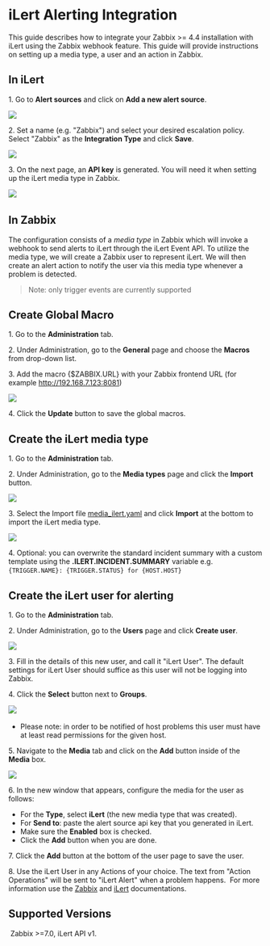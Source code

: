 # iLert Alerting Integration


This guide describes how to integrate your Zabbix >= 4.4 installation with iLert using the Zabbix webhook feature.
This guide will provide instructions on setting up a media type, a user and an action in Zabbix.
​

## In iLert


1\. Go to **Alert sources** and click on **Add a new alert source**.

[![](images/tn_1.png?raw=true)](images/1.png)

2\. Set a name (e.g. "Zabbix") and select your desired escalation policy. Select "Zabbix" as the **Integration Type** and click **Save**.

[![](images/tn_2.png?raw=true)](images/2.png)

3\. On the next page, an **API key** is generated. You will need it when setting up the iLert media type in Zabbix.

[![](images/tn_3.png?raw=true)](images/3.png)
​

## In Zabbix


The configuration consists of a _media type_ in Zabbix which will invoke a webhook to send alerts to iLert through the iLert Event API.
To utilize the media type, we will create a Zabbix user to represent iLert. We will then create an alert action to notify the user via this media type whenever a problem is detected.

> Note: only trigger events are currently supported
​

## Create Global Macro


1\. Go to the **Administration** tab.

2\. Under Administration, go to the **General** page and choose the **Macros** from drop-down list.

3\. Add the macro {\$ZABBIX.URL} with your Zabbix frontend URL (for example http://192.168.7.123:8081)

[![](images/tn_4.png?raw=true)](images/4.png)

4\. Click the **Update** button to save the global macros.
​

## Create the iLert media type


1\. Go to the **Administration** tab.

2\. Under Administration, go to the **Media types** page and click the **Import** button.

[![](images/tn_5.png?raw=true)](images/5.png)

3\. Select the Import file [media_ilert.yaml](media_ilert.yaml) and click **Import** at the bottom to import the iLert media type.

[![](images/tn_6.png?raw=true)](images/6.png)

4\. Optional: you can overwrite the standard incident summary with a custom template using the **.ILERT.INCIDENT.SUMMARY** variable e.g. `{TRIGGER.NAME}: {TRIGGER.STATUS} for {HOST.HOST}`
​

## Create the iLert user for alerting

1\. Go to the **Administration** tab.

2\. Under Administration, go to the **Users** page and click **Create user**.

[![](images/tn_7.png?raw=true)](images/7.png)

3\. Fill in the details of this new user, and call it "iLert User". The default settings for iLert User should suffice as this user will not be logging into Zabbix.

4\. Click the **Select** button next to **Groups**.

[![](images/tn_8.png?raw=true)](images/8.png)
​
*   Please note: in order to be notified of host problems this user must have at least read permissions for the given host.

5\. Navigate to the **Media** tab and click on the **Add** button inside of the **Media** box.

[![](images/tn_9.png?raw=true)](images/9.png)

6\. In the new window that appears, configure the media for the user as follows:
​
*   For the **Type**, select **iLert** (the new media type that was created).
*   For **Send to**: paste the alert source api key that you generated in iLert.
*   Make sure the **Enabled** box is checked.
*   Click the **Add** button when you are done.

7\. Click the **Add** button at the bottom of the user page to save the user.

8\. Use the iLert User in any Actions of your choice. The text from "Action Operations" will be sent to "iLert Alert" when a problem happens.
​
For more information use the [Zabbix](https://www.zabbix.com/documentation/7.0/manual/config/notifications) and [iLert](https://docs.ilert.com/integrations/zabbix/native) documentations.
​

## Supported Versions

​
Zabbix >=7.0, iLert API v1.
